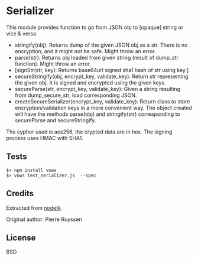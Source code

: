 # Serializer

This module provides function to go from JSON obj to [opaque] string or vice & versa.

 - stringify(obj): Returns dump of the given JSON obj as a str. There is no encryption, and it might not be safe. Might throw an error.
 - parse(str): Returns obj loaded from given string (result of dump_str function). Might throw an error.
 - [signStr(str, key): Returns base64url signed sha1 hash of str using key.]
 - secureStringify(obj, encrypt_key, validate_key): Return str representing the given obj. It is signed and encrypted using the given keys.
 - secureParse(str, encrypt_key, validate_key): Given a string resulting from dump_secure_str, load corresponding JSON.
 - createSecureSerializer(encrypt_key, validate_key): Return class to store encryption/validation keys in a more convenient way. The object created will have the methods parse(obj) and stringify(str) corresponding to secureParse and secureStringify.

The cypher used is aes256, the crypted data are in hex. The signing process uses HMAC with SHA1.

## Tests

    $> npm install vows
    $> vows test_serializer.js  --spec

## Credits

Extracted from [nodetk](https://github.com/AF83/nodetk).

Original author: Pierre Ruyssen

## License

BSD
